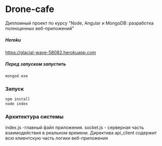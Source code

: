 # Drone-cafe
Дипломный проект по курсу "Node, Angular и MongoDB: разработка полноценных веб-приложений"

##### Heroku
https://glacial-wave-58082.herokuapp.com 

##### Перед запуском запустить

```php
mongod.exe
```

### Запуск

```php
npm install
node index
```

### Архитектура системы

index.js -главный файл приложения. 
socket.js - серверная часть взаимодействия в реальном времени. 
Директива api_client содержит всю клиентскую часть логики веб-приложения

 
